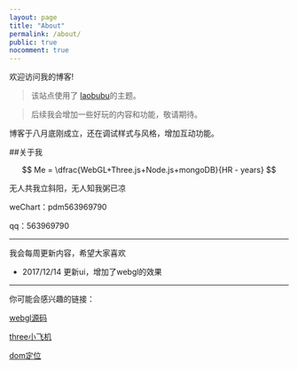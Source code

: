 ```yaml
---
layout: page
title: "About"
permalink: /about/
public: true
nocomment: true
---
```


欢迎访问我的博客!

> 该站点使用了 [laobubu](http://laobubu.net)的主题。

> 后续我会增加一些好玩的内容和功能，敬请期待。

博客于八月底刚成立，还在调试样式与风格，增加互动功能。

##关于我

$$ Me = \dfrac{WebGL+Three.js+Node.js+mongoDB}{HR - years} $$

无人共我立斜阳，无人知我粥已凉

weChart：pdm563969790

qq：563969790

---

我会每周更新内容，希望大家喜欢

- 2017/12/14 更新ui，增加了webgl的效果
---

你可能会感兴趣的链接：

[webgl源码](https://hopepdm.github.io/webgl/)

[three小飞机](https://hopepdm.github.io/xiaofeiji.html)

[dom定位](https://hopepdm.github.io/)

